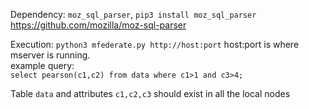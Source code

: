 Dependency: `moz_sql_parser`, `pip3 install moz_sql_parser`
https://github.com/mozilla/moz-sql-parser


Execution: `python3 mfederate.py http://host:port`
host:port is where mserver is running.
<br>example query:<br>
`select pearson(c1,c2) from data where c1>1 and c3>4;`
<br>

Table `data` and attributes `c1,c2,c3` should exist in all the local nodes
